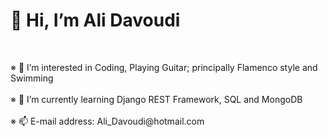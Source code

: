 <!---
Ali-Davoudi-Developer/Ali-Davoudi-Developer is a ✨ special ✨ repository because its `README.md` (this file) appears on your GitHub profile.
You can click the Preview link to take a look at your changes.
--->

<!DOCTYPE html>
<html>
<head>
	<meta charset="utf-8">
</head>
<body>
	<h1>👋 Hi, I’m Ali Davoudi</h1>
	<br>
   <p>
   		※ 👀 I’m interested in Coding, Playing Guitar; principally Flamenco style and Swimming
	<br>
       <br>
		※ 🌱 I’m currently learning Django REST Framework, SQL and MongoDB
	   <br>
       <br>
		※ 📫 E-mail address: Ali_Davoudi@hotmail.com
   </p>
    

</body>
</html>
